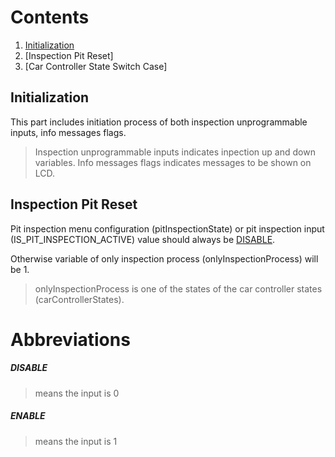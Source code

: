 # Contents

 1. [Initialization](#initialization)
 2. [Inspection Pit Reset]
 3. [Car Controller State Switch Case]
 
## Initialization
This part includes initiation process of both inspection unprogrammable inputs, info messages flags.
>Inspection unprogrammable inputs indicates inpection up and down variables.
>Info messages flags indicates messages to be shown on LCD.

## Inspection Pit Reset
Pit inspection menu configuration (pitInspectionState) or pit inspection input (IS_PIT_INSPECTION_ACTIVE) value should always be [DISABLE](#disable).

Otherwise variable of only inspection process (onlyInspectionProcess) will be 1.

>onlyInspectionProcess is one of the states of the car controller states (carControllerStates).

# Abbreviations

 ##### **DISABLE** 
 > means the input is 0
 ##### **ENABLE**
 > means the input is 1
